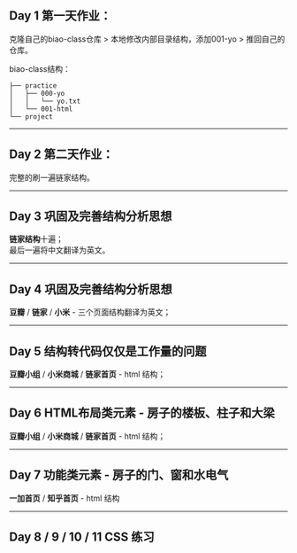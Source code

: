 ## Day 1 第一天作业：

克隆自己的biao-class仓库 > 本地修改内部目录结构，添加001-yo > 推回自己的仓库。

biao-class结构：
```
├── practice
│   ├── 000-yo
│   │   └── yo.txt
│   └── 001-html
└── project
```

---

## Day 2 第二天作业：

完整的刷一遍链家结构。

---

## Day 3 巩固及完善结构分析思想

**链家结构**十遍；
<br>
最后一遍将中文翻译为英文。

---

## Day 4 巩固及完善结构分析思想

**豆瓣** / **链家** / **小米** - 三个页面结构翻译为英文；

---

## Day 5 结构转代码仅仅是工作量的问题

**豆瓣小组** / **小米商城** / **链家首页** - html 结构；

---

## Day 6 HTML布局类元素 - 房子的楼板、柱子和大梁

**豆瓣小组** / **小米商城** / **链家首页** - html 结构；

---

## Day 7 功能类元素 - 房子的门、窗和水电气

**一加首页** / **知乎首页** - html 结构

---

## Day 8 / 9 / 10 / 11 CSS 练习